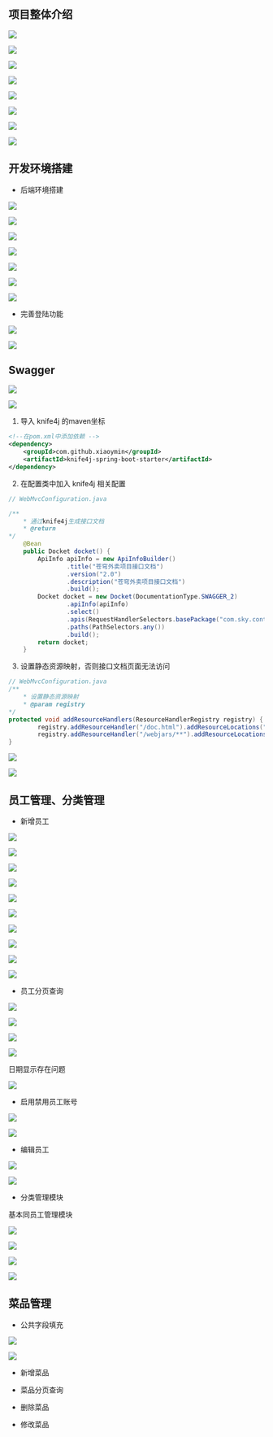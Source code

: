 ## 项目整体介绍

![](imgs/3_软件开发整体介绍.jpg)

![](imgs/3_软件开发整体介绍2.jpg)

![](imgs/4_项目模块.jpg)

![](imgs/4_技术选型.jpg)

![](imgs/5_整体架构.jpg)

![](imgs/6_后端架构.jpg)

![](imgs/6_模块介绍.jpg)

![](imgs/6_模块介绍2.jpg)

## 开发环境搭建

- 后端环境搭建

![](imgs/8_后端环境搭建_数据库.jpg)

![](imgs/9_后端环境搭建_前后端联调.jpg)

![](imgs/10_后端环境搭建_前段请求如何请求到后端.jpg)

![](imgs/10_后端环境搭建_nginx反向代理的好处.jpg)

![](imgs/11_后端环境搭建_nginx反向代理配置.jpg)

![](imgs/11_后端环境搭建_nginx负载均衡配置.jpg)

![](imgs/11_后端环境搭建_nginx负载均衡策略.jpg)

- 完善登陆功能

![](imgs/12_完善登陆功能_存在问题.jpg)

![](imgs/12_完善登陆功能_步骤.jpg)

## Swagger

![](imgs/14_Swagger介绍.jpg)

![](imgs/14_Swagger使用步骤.jpg)

1. 导入 knife4j 的maven坐标

```xml
<!--在pom.xml中添加依赖 -->
<dependency>
    <groupId>com.github.xiaoymin</groupId>
    <artifactId>knife4j-spring-boot-starter</artifactId>
</dependency>
```

2. 在配置类中加入 knife4j 相关配置

```java
// WebMvcConfiguration.java

/**
    * 通过knife4j生成接口文档
    * @return
*/
    @Bean
    public Docket docket() {
        ApiInfo apiInfo = new ApiInfoBuilder()
                .title("苍穹外卖项目接口文档")
                .version("2.0")
                .description("苍穹外卖项目接口文档")
                .build();
        Docket docket = new Docket(DocumentationType.SWAGGER_2)
                .apiInfo(apiInfo)
                .select()
                .apis(RequestHandlerSelectors.basePackage("com.sky.controller"))
                .paths(PathSelectors.any())
                .build();
        return docket;
    }
```

3. 设置静态资源映射，否则接口文档页面无法访问

```java
// WebMvcConfiguration.java
/**
    * 设置静态资源映射
    * @param registry
*/
protected void addResourceHandlers(ResourceHandlerRegistry registry) {
        registry.addResourceHandler("/doc.html").addResourceLocations("classpath:/META-INF/resources/");
        registry.addResourceHandler("/webjars/**").addResourceLocations("classpath:/META-INF/resources/webjars/");
}
```

![](imgs/14_Swagger和Yapi的区别.jpg)

![](imgs/15_Swagger常用注解.jpg)


## 员工管理、分类管理

- 新增员工

![](imgs/16_新增员工_需求分析和设计.jpg)

![](imgs/16_新增员工_需求分析和设计2.jpg)

![](imgs/16_新增员工_需求分析和设计3.jpg)

![](imgs/17_新增员工_代码开发.jpg)

![](imgs/18_新增员工_功能测试.jpg)

![](imgs/19_新增员工_代码完善.jpg)

![](imgs/20_新增员工_代码完善2.jpg)

![](imgs/20_新增员工_代码完善3.jpg)

![](imgs/20_新增员工_代码完善4.jpg)

![](imgs/20_新增员工_代码完善5.png)


- 员工分页查询

![](imgs/21_员工分页查询_需求分析和设计.jpg)

![](imgs/21_员工分页查询_需求分析和设计2.jpg)

![](imgs/22_员工分页查询_代码开发.jpg)

![](imgs/22_员工分页查询_代码开发2.jpg)

日期显示存在问题

![](imgs/24_员工分页查询_代码完善.jpg)

- 启用禁用员工账号

![](imgs/25_启用禁用员工账号_需求分析和设计.jpg)

![](imgs/25_启用禁用员工账号_需求分析和设计2.jpg)

- 编辑员工

![](imgs/27_编辑员工_需求分析和设计.jpg)

![](imgs/27_编辑员工_需求分析和设计2.jpg)

- 分类管理模块

基本同员工管理模块

![](imgs/30_分类管理模块_需求分析和设计.jpg)

![](imgs/30_分类管理模块_需求分析和设计2.jpg)

![](imgs/30_分类管理模块_需求分析和设计3.jpg)

![](imgs/30_分类管理模块_需求分析和设计4.jpg)

## 菜品管理

- 公共字段填充

![](imgs/31_公共字段填充_问题分析.jpg)

![](imgs/31_公共字段填充_实现思路.jpg)

- 新增菜品


- 菜品分页查询

- 删除菜品

- 修改菜品

